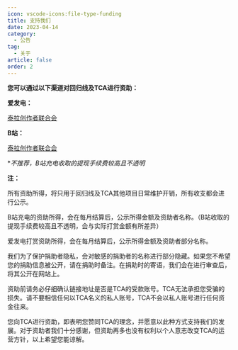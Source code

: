```yaml
---
icon: vscode-icons:file-type-funding
title: 支持我们
date: 2023-04-14
category:
  - 公告
tag:
  - 关于
article: false
order: 2
---
```


**您可以通过以下渠道对回归线及TCA进行资助：**

**爱发电：**

[泰拉创作者联合会](https://afdian.net/a/terra_creator)

**B站：**

[泰拉创作者联合会](https://space.bilibili.com/1317574696)

**不推荐，B站充电收取的提现手续费较高且不透明*

**注：**

所有资助所得，将只用于回归线及TCA其他项目日常维护开销，所有收支都会进行公示。

B站充电的资助所得，会在每月结算后，公示所得金额及资助者名称。（B站收取的提现手续费较高且不透明，会与实际打赏金额有所差异）

爱发电打赏资助所得，会在每月结算后，公示所得金额及资助者部分名称。

我们为了保护捐助者隐私，会对敏感的捐助者的名称进行部分隐藏。如果您不希望您的捐助信息被公开，请在捐助时备注。在捐助时的寄语，我们会在进行审查后，将其公开在网站上。

资助前请务必仔细确认链接地址是否是TCA的受款账号。TCA无法承担您受骗的损失。请不要相信任何以TCA名义的私人账号，TCA不会以私人账号进行任何资金往来。

您向TCA进行资助，即表明您赞同TCA的理念，并愿意以此种方式支持我们的发展。对于资助者我们十分感谢，但资助再多也没有权利以个人意志改变TCA的运营方针，以上希望您能谅解。<eod />